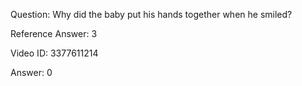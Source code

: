 Question: Why did the baby put his hands together when he smiled?

Reference Answer: 3

Video ID: 3377611214

Answer: 0

